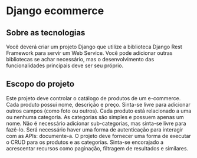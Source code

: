 # Django ecommerce

## Sobre as tecnologias
Você deverá criar um projeto Django que utilize a biblioteca Django Rest Framework para
servir um Web Service. Você pode adicionar outras bibliotecas se achar necessário, mas o
desenvolvimento das funcionalidades principais deve ser seu próprio.

## Escopo do projeto
Este projeto deve controlar o catálogo de produtos de um e-commerce. Cada produto
possui nome, descrição e preço. Sinta-se livre para adicionar outros campos (como foto ou
outros).
Cada produto está relacionado a uma ou nenhuma categoria. As categorias são simples e
possuem apenas um nome. Não é necessário adicionar sub-categorias, mas sinta-se livre
para fazê-lo.
Será necessário haver uma forma de autenticação para interagir com as APIs:
documente-a. O projeto deve fornecer uma forma de executar o CRUD para os produtos e
as categorias. Sinta-se encorajado a acrescentar recursos como paginação, filtragem de
resultados e similares.